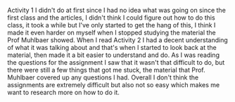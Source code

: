 Activity 1 I didn't do at first since I had no idea what was going on since the first class and the articles, I didn't think I could figure out how to do this class, it took a while but I've only started to get the hang of this, I think I made it even harder on myself when I stopped studying the material the Prof Muhlbaer showed. When I read Activity 2 I had a decent understanding of what it was talking about and that's when I started to look back at the material, then made it a bit easier to understand and do. As I was reading the questions for the assignment I saw that it wasn't that difficult to do, but there were still a few things that got me stuck, the material that Prof. Muhlbaer covered up any questions I had. Overall I don't think the assignments are extremely difficult but also not so easy which makes me want to research more on how to do it.
